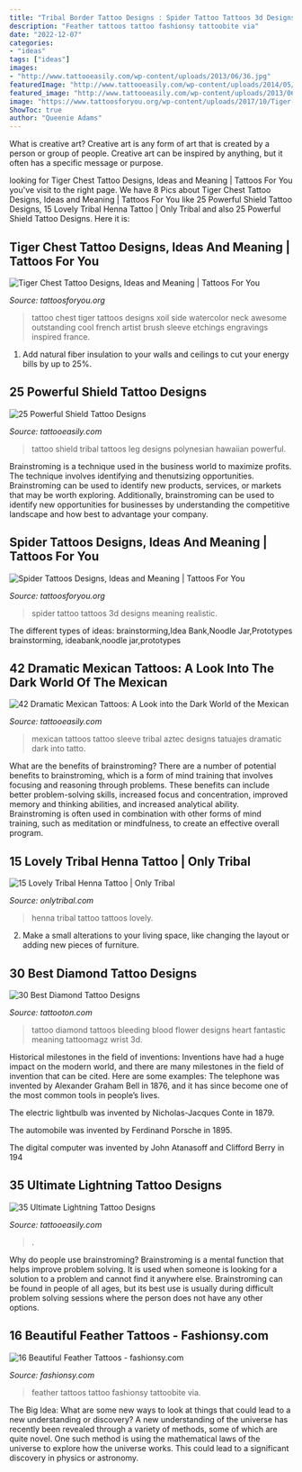 ```yaml
---
title: "Tribal Border Tattoo Designs : Spider Tattoo Tattoos 3d Designs Meaning Realistic"
description: "Feather tattoos tattoo fashionsy tattoobite via"
date: "2022-12-07"
categories:
- "ideas"
tags: ["ideas"]
images:
- "http://www.tattooeasily.com/wp-content/uploads/2013/06/36.jpg"
featuredImage: "http://www.tattooeasily.com/wp-content/uploads/2014/05/Mexican-Tattoos-96.jpg"
featured_image: "http://www.tattooeasily.com/wp-content/uploads/2013/06/1411.jpg"
image: "https://www.tattoosforyou.org/wp-content/uploads/2017/10/Tiger-on-Chest-Tattoo.jpg"
ShowToc: true
author: "Queenie Adams"
---
```



What is creative art?
Creative art is any form of art that is created by a person or group of people. Creative art can be inspired by anything, but it often has a specific message or purpose.

	

		
looking for Tiger Chest Tattoo Designs, Ideas and Meaning | Tattoos For You you've visit to the right page. We have 8 Pics about Tiger Chest Tattoo Designs, Ideas and Meaning | Tattoos For You like 25 Powerful Shield Tattoo Designs, 15 Lovely Tribal Henna Tattoo | Only Tribal and also 25 Powerful Shield Tattoo Designs. Here it is:
		
    
## Tiger Chest Tattoo Designs, Ideas And Meaning | Tattoos For You

<img loading=lazy src="https://www.tattoosforyou.org/wp-content/uploads/2017/10/Tiger-on-Chest-Tattoo.jpg" onerror="this.onerror=null;this.src='https://tse4.mm.bing.net/th?id=OIP.jhOIIK0eGQfONoVGRlJthAHaJ4&amp;pid=15.1';" alt="Tiger Chest Tattoo Designs, Ideas and Meaning | Tattoos For You">

_Source: tattoosforyou.org_

>tattoo chest tiger tattoos designs xoil side watercolor neck awesome outstanding cool french artist brush sleeve etchings engravings inspired france. 

	

1. Add natural fiber insulation to your walls and ceilings to cut your energy bills by up to 25%.

    
## 25 Powerful Shield Tattoo Designs

<img loading=lazy src="http://www.tattooeasily.com/wp-content/uploads/2013/06/1411.jpg" onerror="this.onerror=null;this.src='https://tse1.mm.bing.net/th?id=OIP.80XRb4UZ8aQpKj8CHXNADAHaJ4&amp;pid=15.1';" alt="25 Powerful Shield Tattoo Designs">

_Source: tattooeasily.com_

>tattoo shield tribal tattoos leg designs polynesian hawaiian powerful. 

	

Brainstroming is a technique used in the business world to maximize profits. The technique involves identifying and thenutsizing opportunities. Brainstroming can be used to identify new products, services, or markets that may be worth exploring. Additionally, brainstroming can be used to identify new opportunities for businesses by understanding the competitive landscape and how best to advantage your company.

    
## Spider Tattoos Designs, Ideas And Meaning | Tattoos For You

<img loading=lazy src="http://www.tattoosforyou.org/wp-content/uploads/2013/11/Spider-Tattoo-3D.jpg" onerror="this.onerror=null;this.src='https://tse4.mm.bing.net/th?id=OIP.th6aITxrg8Nekxj4nner3AHaJ3&amp;pid=15.1';" alt="Spider Tattoos Designs, Ideas and Meaning | Tattoos For You">

_Source: tattoosforyou.org_

>spider tattoo tattoos 3d designs meaning realistic. 

	

The different types of ideas: brainstorming,Idea Bank,Noodle Jar,Prototypes
brainstorming, ideabank,noodle jar,prototypes

    
## 42 Dramatic Mexican Tattoos: A Look Into The Dark World Of The Mexican

<img loading=lazy src="http://www.tattooeasily.com/wp-content/uploads/2014/05/Mexican-Tattoos-96.jpg" onerror="this.onerror=null;this.src='https://tse3.mm.bing.net/th?id=OIP.fA24PiJenZ8R0-MpwGyfmgHaK9&amp;pid=15.1';" alt="42 Dramatic Mexican Tattoos: A Look into the Dark World of the Mexican">

_Source: tattooeasily.com_

>mexican tattoos tattoo sleeve tribal aztec designs tatuajes dramatic dark into tatto. 

	

What are the benefits of brainstroming?
There are a number of potential benefits to brainstroming, which is a form of mind training that involves focusing and reasoning through problems. These benefits can include better problem-solving skills, increased focus and concentration, improved memory and thinking abilities, and increased analytical ability. Brainstroming is often used in combination with other forms of mind training, such as meditation or mindfulness, to create an effective overall program.

    
## 15 Lovely Tribal Henna Tattoo | Only Tribal

<img loading=lazy src="https://www.onlytribal.com/wp-content/uploads/2015/12/Tribal-Henna-Tattoos.jpg" onerror="this.onerror=null;this.src='https://tse2.mm.bing.net/th?id=OIP.HYPWwXI3xY-BlMSmtpO_SwAAAA&amp;pid=15.1';" alt="15 Lovely Tribal Henna Tattoo | Only Tribal">

_Source: onlytribal.com_

>henna tribal tattoo tattoos lovely. 

	

2. Make a small alterations to your living space, like changing the layout or adding new pieces of furniture. 

    
## 30 Best Diamond Tattoo Designs

<img loading=lazy src="https://tattooton.com/wp-content/uploads/2014/04/Best-Diamond-Tattoo-Designs17.jpg" onerror="this.onerror=null;this.src='https://tse1.mm.bing.net/th?id=OIP.LA26vJk9bvjo9F_zVhn4iwHaJ4&amp;pid=15.1';" alt="30 Best Diamond Tattoo Designs">

_Source: tattooton.com_

>tattoo diamond tattoos bleeding blood flower designs heart fantastic meaning tattoomagz wrist 3d. 

	

Historical milestones in the field of inventions:
Inventions have had a huge impact on the modern world, and there are many milestones in the field of invention that can be cited. Here are some examples:
The telephone was invented by Alexander Graham Bell in 1876, and it has since become one of the most common tools in people’s lives.

The electric lightbulb was invented by Nicholas-Jacques Conte in 1879.

The automobile was invented by Ferdinand Porsche in 1895. 

The digital computer was invented by John Atanasoff and Clifford Berry in 194
    
## 35 Ultimate Lightning Tattoo Designs

<img loading=lazy src="http://www.tattooeasily.com/wp-content/uploads/2013/06/36.jpg" onerror="this.onerror=null;this.src='https://tse3.mm.bing.net/th?id=OIP.cweKWD0QoySF1VVAW46z6wHaJ3&amp;pid=15.1';" alt="35 Ultimate Lightning Tattoo Designs">

_Source: tattooeasily.com_

>. 

	

Why do people use brainstroming?
Brainstroming is a mental function that helps improve problem solving. It is used when someone is looking for a solution to a problem and cannot find it anywhere else. Brainstroming can be found in people of all ages, but its best use is usually during difficult problem solving sessions where the person does not have any other options.

    
## 16 Beautiful Feather Tattoos - Fashionsy.com

<img loading=lazy src="https://fashionsy.com/wp-content/uploads/2015/01/tribal-feather-tattoo.jpg" onerror="this.onerror=null;this.src='https://tse1.mm.bing.net/th?id=OIP.34BNbMYVrfS1TnlN4ZG74wHaJ4&amp;pid=15.1';" alt="16 Beautiful Feather Tattoos - fashionsy.com">

_Source: fashionsy.com_

>feather tattoos tattoo fashionsy tattoobite via. 

	

The Big Idea: What are some new ways to look at things that could lead to a new understanding or discovery?
A new understanding of the universe has recently been revealed through a variety of methods, some of which are quite novel. One such method is using the mathematical laws of the universe to explore how the universe works. This could lead to a significant discovery in physics or astronomy.

